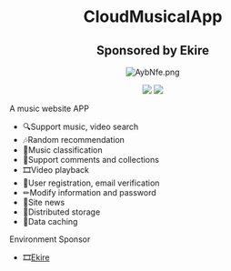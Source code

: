 <h1 align="center">CloudMusicalApp</h1>
<h2 align="center">Sponsored by Ekire</h2>
<p align="center">
<img src="https://s2.ax1x.com/2019/04/02/AybNfe.png" alt="AybNfe.png" border="0" />
</p>
<p align="center">
  <img src="https://img.shields.io/badge/language-Python3.8+-blue.svg">
  <img src="https://img.shields.io/badge/FrameWork-Django1.11-green.svg">
</p>

A music website APP
+ 🔍Support music, video search
+ 🎶Random recommendation
+ 📁Music classification
+ 💬Support comments and collections
+ 🎞Video playback
+ 📲User registration, email verification
+ ✏Modify information and password
+ 📣Site news
+ 💾Distributed storage
+ 🛒Data caching

Environment Sponsor
+ 🎞[Ekire](https://ekire.net/)
